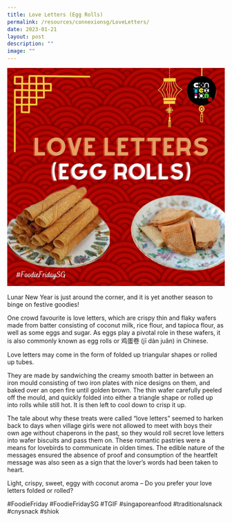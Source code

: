 ```yaml
---
title: Love Letters (Egg Rolls)
permalink: /resources/connexionsg/LoveLetters/
date: 2023-01-21
layout: post
description: ""
image: ""
---
```

![](/images/connexionsg/2023/326087492_694568672159551_7157484970190111808_n.jpg)

Lunar New Year is just around the corner, and it is yet another season to binge on festive goodies!

One crowd favourite is love letters, which are crispy thin and flaky wafers made from batter consisting of coconut milk, rice flour, and tapioca flour, as well as some eggs and sugar. As eggs play a pivotal role in these wafers, it is also commonly known as egg rolls or 鸡蛋卷 (jī dàn juǎn) in Chinese.

Love letters may come in the form of folded up triangular shapes or rolled up tubes.

They are made by sandwiching the creamy smooth batter in between an iron mould consisting of two iron plates with nice designs on them, and baked over an open fire until golden brown. The thin wafer carefully peeled off the mould, and quickly folded into either a triangle shape or rolled up into rolls while still hot. It is then left to cool down to crisp it up.

The tale about why these treats were called “love letters” seemed to harken back to days when village girls were not allowed to meet with boys their own age without chaperons in the past, so they would roll secret love letters into wafer biscuits and pass them on. These romantic pastries were a means for lovebirds to communicate in olden times. The edible nature of the messages ensured the absence of proof and consumption of the heartfelt message was also seen as a sign that the lover’s words had been taken to heart.

Light, crispy, sweet, eggy with coconut aroma – Do you prefer your love letters folded or rolled?

#FoodieFriday #FoodieFridaySG #TGIF #singaporeanfood #traditionalsnack #cnysnack #shiok